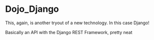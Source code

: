 # Dojo_Django
This, again, is another tryout of a new technology. In this case Django!

Basically an API with the Django REST Framework, pretty neat
